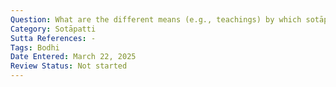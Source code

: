 ```yaml
---
Question: What are the different means (e.g., teachings) by which sotāpatti can be attained?
Category: Sotāpatti
Sutta References: -
Tags: Bodhi
Date Entered: March 22, 2025
Review Status: Not started
---
```

